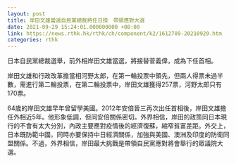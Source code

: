```yaml
---
layout: post
title: 岸田文雄當選自民黨總裁將任日揆　帶領應對大選
date: 2021-09-29 15:24:01.000000000 +08:00
link: https://news.rthk.hk/rthk/ch/component/k2/1612789-20210929.htm
categories: rthk
---
```


日本自民黨總裁選舉，前外相岸田文雄當選，將接替菅義偉，成為下任首相。

岸田文雄和行政改革擔當相河野太郎，在第一輪投票中領先，但兩人得票未過半數，需進行第二輪投票，在第二輪投票中，岸田文雄獲得257票，河野太郎只有170票。

64歲的岸田文雄早年曾留學美國。2012年安倍晉三再次出任首相後，岸田文雄擔任外相近5年。他形象低調，但同安倍關係密切。外界相信，岸田的政策同日本現行的不會有太大分別，內政主要應對疫情後的經濟復蘇，縮窄貧富差距。外交上，日本既防範中國，同時亦要保持中日經濟關係，加強與美國、澳洲及印度的防衛同盟關係。不過，外界相信，岸田最大挑戰是帶領自民黨應對將會舉行的眾議院大選。
